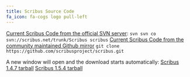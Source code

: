 ```yaml
---
title: Scribus Source Code
fa_icon: fa-cogs logo pull-left
---
```

<i class="fa fa-code-fork" aria-hidden="true"></i> [Current Scribus Code from the official SVN server](https://www.scribus.net/websvn/listing.php?repname=Scribus?target=_blank): 
`svn svn co svn://scribus.net/trunk/Scribus scribus`
<i class="fa fa-code-fork" aria-hidden="true"></i> [Current Scribus Code from the community maintained Github mirror](https://github.com/scribusproject/scribus?target=_blank)
`git clone https://github.com/scribusproject/scribus.git`

A new window will open and the download starts automatically:
<i class="fa fa-download" aria-hidden="true"></i> [Scribus 1.4.7 tarball](https://sourceforge.net/projects/scribus/files/scribus/1.4.7/scribus-1.4.7.tar.xz/download?target=_blank)
<i class="fa fa-download" aria-hidden="true"></i> [Scribus 1.5.4 tarball](https://sourceforge.net/projects/scribus/files/scribus-devel/1.5.4/scribus-1.5.4.tar.xz/download?target=_blank)
